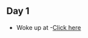 ## Day 1 ##
- Woke up at
-[Click here](https://github.com/Sajina19/Increasing-Productivity-/tree/main/day%201-10)
